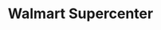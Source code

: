 ---
title: "Walmart Supercenter"
url: /midlothian/walmart-supercenter-chattanooga-plaza/
shop: Supermarkt
---
